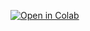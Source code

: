 [![Open in Colab](https://colab.research.google.com/assets/colab-badge.svg)](https://colab.research.google.com/github/LeeGrammer/DF_Study/blob/main/DF_1조_w2.ipynb)
